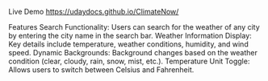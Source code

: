 Live Demo
https://udaydocs.github.io/ClimateNow/

Features
Search Functionality: Users can search for the weather of any city by entering the city name in the search bar.
Weather Information Display: Key details include temperature, weather conditions, humidity, and wind speed.
Dynamic Backgrounds: Background changes based on the weather condition (clear, cloudy, rain, snow, mist, etc.).
Temperature Unit Toggle: Allows users to switch between Celsius and Fahrenheit.

